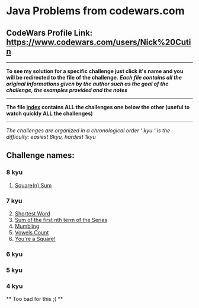 # Java Problems from codewars.com
## CodeWars Profile Link: https://www.codewars.com/users/Nick%20Cutin
***
**To see my solution for a specific challenge just click it's name and you will be redirected to the file of the challenge.**
**_Each file contains all the original informations given by the author such as the goal of the challenge, the examples provided and the notes_**
***
**The file [index](index.java) contains ALL the challenges one below the other (useful to watch quickly ALL the challenges)**   
***
_The challenges are organized in a chronological order_
_' kyu ' is the difficulty: easiest 8kyu, hardest 1kyu_

## Challenge names:
### 8 kyu
1. [Square(n) Sum](List%20Of%20Challenges/1.%20Square(n)%20Sum.java)

### 7 kyu

2. [Shortest Word](List%20Of%20Challenges/2.%20Shortest%20Word.java)
3. [Sum of the first nth term of the Series](List%20Of%20Challenges/3.%20Sum%20of%20the%20first%20nth%20term%20of%20the%20Series.java)
4. [Mumbling](List%20Of%20Challenges/4.%20Mumbling.java)
5. [Vowels Count](List%20Of%20Challenges/5.%20Vowels%20Count.java)
6. [You're a Square!](List%20Of%20Challenges/6.%20You're%20a%20Square!.java)

### 6 kyu

### 5 kyu

### 4 kyu
** Too bad for this ;( **
